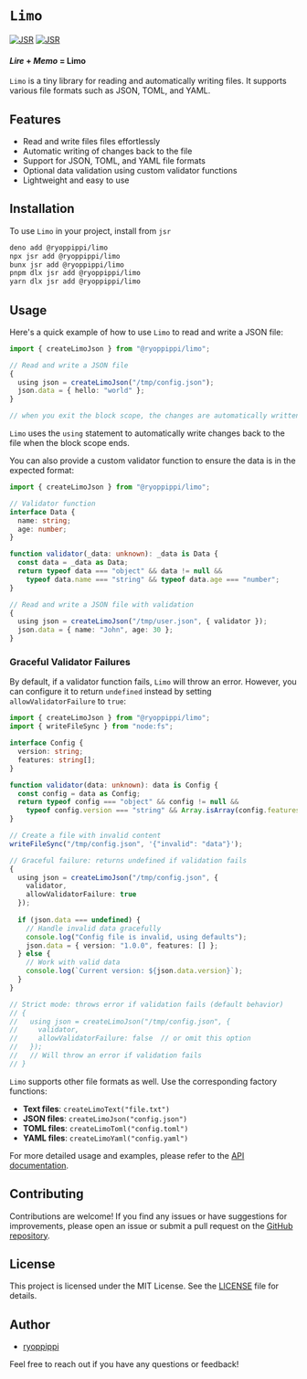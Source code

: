 # `Limo`

[![JSR](https://jsr.io/badges/@ryoppippi/limo)](https://jsr.io/@ryoppippi/limo)
[![JSR](https://jsr.io/badges/@ryoppippi/limo/score)](https://jsr.io/@ryoppippi/limo)

#### *Lire* + *Memo* = **Limo**

`Limo` is a tiny library for reading and automatically writing files. 
It supports various file formats such as JSON, TOML, and YAML.

## Features

- Read and write files files effortlessly
- Automatic writing of changes back to the file
- Support for JSON, TOML, and YAML file formats
- Optional data validation using custom validator functions
- Lightweight and easy to use

## Installation

To use `Limo` in your project, install from `jsr`

```sh
deno add @ryoppippi/limo
npx jsr add @ryoppippi/limo
bunx jsr add @ryoppippi/limo
pnpm dlx jsr add @ryoppippi/limo
yarn dlx jsr add @ryoppippi/limo
```

## Usage

Here's a quick example of how to use `Limo` to read and write a JSON file:

```ts
import { createLimoJson } from "@ryoppippi/limo";

// Read and write a JSON file
{
  using json = createLimoJson("/tmp/config.json");
  json.data = { hello: "world" };
}

// when you exit the block scope, the changes are automatically written back to the file
```

`Limo` uses the `using` statement to automatically write changes back to the file when the block scope ends.

You can also provide a custom validator function to ensure the data is in the expected format:

```ts
import { createLimoJson } from "@ryoppippi/limo";

// Validator function
interface Data {
  name: string;
  age: number;
}

function validator(_data: unknown): _data is Data {
  const data = _data as Data;
  return typeof data === "object" && data != null &&
    typeof data.name === "string" && typeof data.age === "number";
}

// Read and write a JSON file with validation
{
  using json = createLimoJson("/tmp/user.json", { validator });
  json.data = { name: "John", age: 30 };
}
```

### Graceful Validator Failures

By default, if a validator function fails, `Limo` will throw an error. However, you can configure it to return `undefined` instead by setting `allowValidatorFailure` to `true`:

```ts
import { createLimoJson } from "@ryoppippi/limo";
import { writeFileSync } from "node:fs";

interface Config {
  version: string;
  features: string[];
}

function validator(data: unknown): data is Config {
  const config = data as Config;
  return typeof config === "object" && config != null &&
    typeof config.version === "string" && Array.isArray(config.features);
}

// Create a file with invalid content
writeFileSync("/tmp/config.json", '{"invalid": "data"}');

// Graceful failure: returns undefined if validation fails
{
  using json = createLimoJson("/tmp/config.json", { 
    validator, 
    allowValidatorFailure: true 
  });
  
  if (json.data === undefined) {
    // Handle invalid data gracefully
    console.log("Config file is invalid, using defaults");
    json.data = { version: "1.0.0", features: [] };
  } else {
    // Work with valid data
    console.log(`Current version: ${json.data.version}`);
  }
}

// Strict mode: throws error if validation fails (default behavior)
// {
//   using json = createLimoJson("/tmp/config.json", { 
//     validator,
//     allowValidatorFailure: false  // or omit this option
//   });
//   // Will throw an error if validation fails
// }
```

`Limo` supports other file formats as well. Use the corresponding factory functions:

- **Text files**: `createLimoText("file.txt")`
- **JSON files**: `createLimoJson("config.json")`
- **TOML files**: `createLimoToml("config.toml")`
- **YAML files**: `createLimoYaml("config.yaml")`


For more detailed usage and examples, please refer to the [API documentation](https://jsr.io/@ryoppippi/limo/doc).

## Contributing

Contributions are welcome! If you find any issues or have suggestions for improvements, please open an issue or submit a pull request on the [GitHub repository](https://github.com/ryoppippi/limo).

## License

This project is licensed under the MIT License. See the [LICENSE](./LICENSE) file for details.

## Author

- [ryoppippi](https://github.com/ryoppippi)

Feel free to reach out if you have any questions or feedback!

